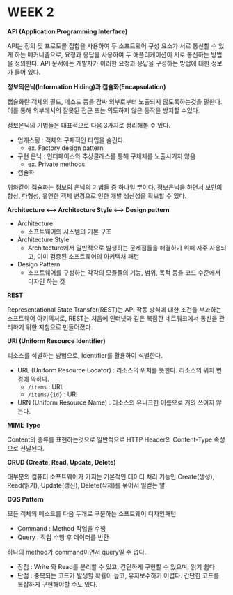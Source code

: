 # WEEK 2

**API (Application Programming Interface)**

API는 정의 및 프로토콜 집합을 사용하여 두 소프트웨어 구성 요소가 서로 통신할 수 있게 하는 메커니즘으로, 요청과 응답을 사용하여 두 애플리케이션이 서로 통신하는 방법을 정의한다. API 문서에는 개발자가 이러한 요청과 응답을 구성하는 방법에 대한 정보가 들어 있다.



**정보의은닉(Information Hiding)과 캡슐화(Encapsulation)**

캡슐화란 객체의 필드, 메소드 등을 감싸 외부로부터 노출되지 않도록하는것을 말한다. 이를 통해 외부에서의 잘못된 접근 또는 의도하지 않은 동작을 방지할 수있다.&#x20;

정보은닉의 기법들은 대표적으로 다음 3가지로 정리해볼 수 있다.

* 업캐스팅 : 객체의 구체적인 타입을 숨긴다.
  * ex. Factory design pattern
* 구현 은닉 : 인터페이스와 추상클래스를 통해 구체체를 노출시키지 않음
  * ex. Private methods
* 캡슐화

위와같이 캡슐화는 정보의 은닉의 기법들 중 하나일 뿐이다.  정보은닉을 하면서 보안의 향상, 다형성, 유연한 객체 변경으로 인한 개발 생산성을 확보할 수 있다.



**Architecture <--> Architecture Style <--> Design pattern**

* Architecture
  * 소프트웨어의 시스템의 기본 구조
* Architecture Style
  * Architecture에서 일반적으로 발생하는 문제점들을 해결하기 위해 자주 사용되고, 이미 검증된 소프트웨어의 아키텍처 패턴
* Design Pattern
  * 소프트웨어를 구성하는 각각의 모듈들의 기능, 범위, 목적 등을 코드 수준에서 디자인 하는 것



**REST**

Representational State Transfer(REST)는 API 작동 방식에 대한 조건을 부과하는 소프트웨어 아키텍처로, REST는 처음에 인터넷과 같은 복잡한 네트워크에서 통신을 관리하기 위한 지침으로 만들어졌다.



**URI (Uniform Resource Identifier)**

리소스를 식별하는 방법으로, Identifier를 활용하여 식별한다.

* URL (Uniform Resource Locator) : 리소스의 위치를 뜻한다. 리소스의 위치 변경에 약하다.
  * `/items` : URL
  * `/items/{id}` : URI
* URN (Uniform Resource Name) : 리소스의 유니크한 이름으로 거의 쓰이지 않는다.



**MIME Type**

Content의 종류를 표현하는것으로 일반적으로 HTTP Header의 Content-Type 속성으로 전달된다.



**CRUD (Create, Read, Update, Delete)**

대부분의 컴퓨터 소프트웨어가 가지는 기본적인 데이터 처리 기능인 Create(생성), Read(읽기), Update(갱신), Delete(삭제)를 묶어서 일컫는 말



**CQS Pattern**

모든 객체의 메소드를 다음 두개로 구분하는 소프트웨어 디자인패턴

* Command : Method 작업을 수행
* Query : 작업 수행 후 데이터를 반환

하나의 method가 command이면서 query일 수 없다.

* 장점 : Write 와 Read를 분리할 수 있고, 간단하게 구현할 수 있으며, 읽기 쉽다
* 단점 : 중복되는 코드가 발생할 확률이 높고, 유지보수하기 어렵다. 간단한 코드를 복잡하게 구현해야할 수도 있다.


